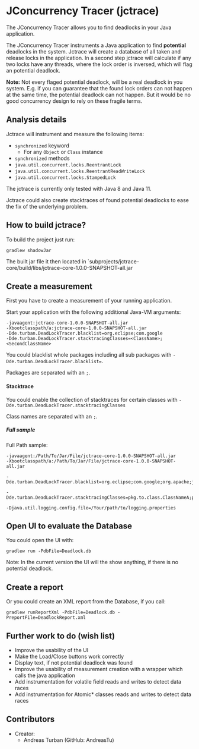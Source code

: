 # JConcurrency Tracer (jctrace)

The JConcurrency Tracer allows you to find deadlocks in your Java application.

The JConcurrency Tracer instruments a Java application to find **potential** deadlocks in the system.
Jctrace will create a database of all taken and release locks in the application.
In a second step jctrace will calculate if any two locks have any threads, where the lock order is inversed, which will flag an potential deadlock.


**Note:** Not every flaged potential deadlock, will be a real deadlock in you system. E.g. if you can guarantee that the found lock orders can not happen at the same time, the potential deadlock can not happen. But it would be no good concurrency design to rely on these fragile terms.

## Analysis details

Jctrace will instrument and measure the following items:
* `synchronized` keyword
  * For any `Object` or `Class` instance
* `synchronized` methods
* `java.util.concurrent.locks.ReentrantLock`
* `java.util.concurrent.locks.ReentrantReadWriteLock`
* `java.util.concurrent.locks.StampedLock`

The jctrace is currently only tested with Java 8 and Java 11.

Jctrace could also create stacktraces of found potential deadlocks to ease the fix of the underlying problem.

##  How to build jctrace?
To build the project just run:
```
gradlew shadowJar
```

The built jar file it then located in `subprojects/jctrace-core/build/libs/jctrace-core-1.0.0-SNAPSHOT-all.jar

## Create a measurement
First you have to create a measurement of your running application.

Start your application with the following additional Java-VM arguments:
```
-javaagent:jctrace-core-1.0.0-SNAPSHOT-all.jar
-Xbootclasspath/a:jctrace-core-1.0.0-SNAPSHOT-all.jar
-Dde.turban.DeadLockTracer.blacklist=org.eclipse;com.google
-Dde.turban.DeadLockTracer.stacktracingClasses=<ClassName>;<SecondClassName>
```

You could blacklist whole packages including all sub packages with `-Dde.turban.DeadLockTracer.blacklist=`.

Packages are separated with an `;`.

#### Stacktrace
You could enable the collection of stacktraces for certain classes with `-Dde.turban.DeadLockTracer.stacktracingClasses`

Class names are separated with an `;`.
 

##### Full sample
Full Path sample:
```
-javaagent:/Path/To/Jar/File/jctrace-core-1.0.0-SNAPSHOT-all.jar
-Xbootclasspath/a:/Path/To/Jar/File/jctrace-core-1.0.0-SNAPSHOT-all.jar

-Dde.turban.DeadLockTracer.blacklist=org.eclipse;com.google;org.apache;java;sun;org.osgi;com.sun;org.codehaus.groovy;groovy

-Dde.turban.DeadLockTracer.stacktracingClasses=pkg.to.class.ClassNameA;pkg.to.other.class.ClassB

-Djava.util.logging.config.file=/Your/path/to/logging.properties
```


## Open UI to evaluate the Database

You could open the UI with:
```
gradlew run -PdbFile=Deadlock.db
```

Note: In the current version the UI will the show anything, if there is no potential deadlock.

## Create a report 
Or you could create an XML report from the Database, if you call:
```
gradlew runReportXml -PdbFile=Deadlock.db -PreportFile=DeadlockReport.xml 
```


## Further work to do (wish list)

* Improve the usability of the UI
 * Make the Load/Close buttons work correctly
 * Display text, if not potential deadlock was found
* Improve the usability of measurement creation with a wrapper which calls the java application
* Add instrumentation for volatile field reads and writes to detect data races
* Add instrumentation for Atomic* classes reads and writes to detect data races


## Contributors
* Creator:
  * Andreas Turban (GitHub: AndreasTu)

